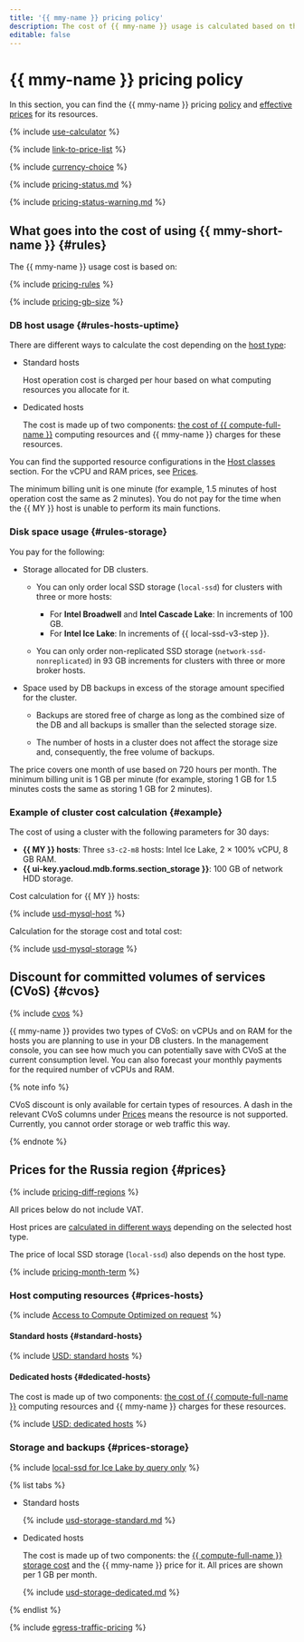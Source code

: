 ```yaml
---
title: '{{ mmy-name }} pricing policy'
description: The cost of {{ mmy-name }} usage is calculated based on the disk type and storage size, computing resources allocated to cluster hosts, settings and number of backups, and amount of outgoing traffic from {{ yandex-cloud }} to the internet.
editable: false
---
```


# {{ mmy-name }} pricing policy

In this section, you can find the {{ mmy-name }} pricing [policy](#rules) and [effective prices](#prices) for its resources.

{% include [use-calculator](../_includes/pricing/use-calculator.md) %}

{% include [link-to-price-list](../_includes/pricing/link-to-price-list.md) %}

{% include [currency-choice](../_includes/pricing/currency-choice.md) %}

{% include [pricing-status.md](../_includes/mdb/pricing-status.md) %}

{% include [pricing-status-warning.md](../_includes/mdb/pricing-status-warning.md) %}

## What goes into the cost of using {{ mmy-short-name }} {#rules}

The {{ mmy-name }} usage cost is based on:

{% include [pricing-rules](../_includes/mdb/pricing-rules.md) %}

{% include [pricing-gb-size](../_includes/pricing-gb-size.md) %}

### DB host usage {#rules-hosts-uptime}

There are different ways to calculate the cost depending on the [host type](concepts/index.md):

* Standard hosts

  Host operation cost is charged per hour based on what computing resources you allocate for it.


* Dedicated hosts

  The cost is made up of two components: [the cost of {{ compute-full-name }}](../compute/pricing.md#prices) computing resources and {{ mmy-name }} charges for these resources.


You can find the supported resource configurations in the [Host classes](concepts/instance-types.md) section. For the vCPU and RAM prices, see [Prices](#prices).

The minimum billing unit is one minute (for example, 1.5 minutes of host operation cost the same as 2 minutes). You do not pay for the time when the {{ MY }} host is unable to perform its main functions.

### Disk space usage {#rules-storage}

You pay for the following:

* Storage allocated for DB clusters.

    * You can only order local SSD storage (`local-ssd`) for clusters with three or more hosts:
        * For **Intel Broadwell** and **Intel Cascade Lake**: In increments of 100 GB.
        * For **Intel Ice Lake**: In increments of {{ local-ssd-v3-step }}.

    * You can only order non-replicated SSD storage (`network-ssd-nonreplicated`) in 93 GB increments for clusters with three or more broker hosts.

* Space used by DB backups in excess of the storage amount specified for the cluster.

    * Backups are stored free of charge as long as the combined size of the DB and all backups is smaller than the selected storage size.

    * The number of hosts in a cluster does not affect the storage size and, consequently, the free volume of backups.

The price covers one month of use based on 720 hours per month. The minimum billing unit is 1 GB per minute (for example, storing 1 GB for 1.5 minutes costs the same as storing 1 GB for 2 minutes).

### Example of cluster cost calculation {#example}

The cost of using a cluster with the following parameters for 30 days:

* **{{ MY }} hosts**: Three `s3-c2-m8` hosts: Intel Ice Lake, 2 × 100% vCPU, 8 GB RAM.
* **{{ ui-key.yacloud.mdb.forms.section_storage }}**: 100 GB of network HDD storage.

Cost calculation for {{ MY }} hosts:




{% include [usd-mysql-host](../_pricing_examples/managed-mysql/usd-host.md) %}


Calculation for the storage cost and total cost:




{% include [usd-mysql-storage](../_pricing_examples/managed-mysql/usd-storage.md) %}



## Discount for committed volumes of services (CVoS) {#cvos}

{% include [cvos](../_includes/mdb/cvos.md) %}

{{ mmy-name }} provides two types of CVoS: on vCPUs and on RAM for the hosts you are planning to use in your DB clusters. In the management console, you can see how much you can potentially save with CVoS at the current consumption level. You can also forecast your monthly payments for the required number of vCPUs and RAM.

{% note info %}

CVoS discount is only available for certain types of resources. A dash in the relevant CVoS columns under [Prices](#prices) means the resource is not supported. Currently, you cannot order storage or web traffic this way.

{% endnote %}

## Prices for the Russia region {#prices}



{% include [pricing-diff-regions](../_includes/pricing-diff-regions.md) %}



All prices below do not include VAT.


Host prices are [calculated in different ways](#rules-hosts-uptime) depending on the selected host type.

The price of local SSD storage (`local-ssd`) also depends on the host type.

{% include [pricing-month-term](../_includes/mdb/pricing-month-term.md) %}

### Host computing resources {#prices-hosts}


{% include [Access to Compute Optimized on request](../_includes/mdb/note-compute-optimized-request.md) %}


#### Standard hosts {#standard-hosts}



{% include [USD: standard hosts](../_pricing/managed-mysql/usd-hosts-standard.md) %}



#### Dedicated hosts {#dedicated-hosts}

The cost is made up of two components: [the cost of {{ compute-full-name }}](../compute/pricing.md#prices) computing resources and {{ mmy-name }} charges for these resources.



{% include [USD: dedicated hosts](../_pricing/managed-mysql/usd-hosts-dedicated.md) %}



### Storage and backups {#prices-storage}

{% include [local-ssd for Ice Lake by query only](../_includes/ice-lake-local-ssd-note.md) %}



{% list tabs %}

- Standard hosts

  {% include [usd-storage-standard.md](../_pricing/managed-mysql/usd-storage-standard.md) %}

- Dedicated hosts

  The cost is made up of two components: the [{{ compute-full-name }} storage cost](../compute/pricing.md#prices) and the {{ mmy-name }} price for it. All prices are shown per 1 GB per month.

  {% include [usd-storage-dedicated.md](../_pricing/managed-mysql/usd-storage-dedicated.md) %}

{% endlist %}


{% include [egress-traffic-pricing](../_includes/egress-traffic-pricing.md) %}
